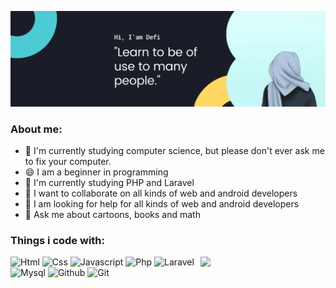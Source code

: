 ![Header image](https://github.com/defitamara/defitamara/blob/main/Assets/Github_Header.png)

### About me:

- 🔭 I'm currently studying computer science, but please don't ever ask me to fix your computer.
- 😄 I am a beginner in programming
- 🌱 I'm currently studying PHP and Laravel
- 👯 I want to collaborate on all kinds of web and android developers
- 🤔 I am looking for help for all kinds of web and android developers
- 💬 Ask me about cartoons, books and math

### Things i code with:

<img align='right' src='https://media.giphy.com/media/bcKmIWkUMCjVm/giphy.gif' width='200"'>

<p>
  <img alt="Html" src="https://img.shields.io/badge/-html-E34F26?logo=html5&logoColor=white&style=flat-square" />
  <img alt="Css" src="https://img.shields.io/badge/-css-1572B6?logo=css3&logoColor=white&style=flat-square" />
  <img alt="Javascript" src="https://img.shields.io/badge/-Javascript-FFEA33?logo=javascript&logoColor=black&style=flat-square" />
  <img alt="Php" src="https://img.shields.io/badge/-php-777BB4?logo=php&logoColor=white&style=flat-square" />
  <img alt="Laravel" src="https://img.shields.io/badge/-Laravel-bd0826?logo=laravel&logoColor=white&style=flat-square" />
  <img alt="Mysql" src="https://img.shields.io/badge/-Mysql-9C27B0?style=flat-square&logo=mysql&logoColor=white" />
  <img alt="Github" src="https://img.shields.io/badge/-Github-2088FF?style=flat-square&logo=github&logoColor=white" />
  <img alt="Git" src="https://img.shields.io/badge/-Git-F05032?style=flat-square&logo=git&logoColor=white" />
</p>

